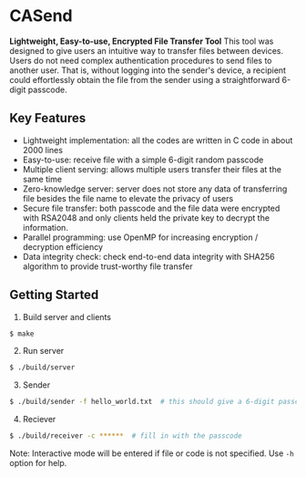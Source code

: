 # CASend
**Lightweight, Easy-to-use, Encrypted File Transfer Tool**
This tool was designed to give users an intuitive way to transfer files between devices. Users do not need complex authentication procedures to send files to another user. That is, without logging into the sender's device, a recipient could effortlessly obtain the file from the sender using a straightforward 6-digit passcode.

## Key Features
-	Lightweight implementation: all the codes are written in C code in about 2000 lines
-	Easy-to-use: receive file with a simple 6-digit random passcode
-	Multiple client serving: allows multiple users transfer their files at the same time
-	Zero-knowledge server: server does not store any data of transferring file besides the file name to elevate the privacy of users
-	Secure file transfer: both passcode and the file data were encrypted with RSA2048 and only clients held the private key to decrypt the information.
-	Parallel programming: use OpenMP for increasing encryption / decryption efficiency
-	Data integrity check: check end-to-end data integrity with SHA256 algorithm to provide trust-worthy file transfer

## Getting Started
1. Build server and clients
```bash
$ make
```
2. Run server
```bash
$ ./build/server
```
3. Sender
```bash
$ ./build/sender -f hello_world.txt  # this should give a 6-digit passcode
```
4. Reciever
```bash
$ ./build/receiver -c ******  # fill in with the passcode
```
Note: Interactive mode will be entered if file or code is not specified. Use `-h` option for help.
